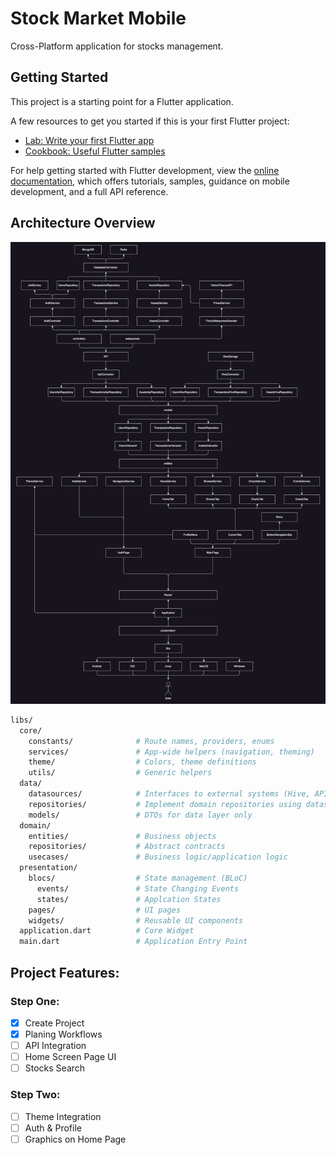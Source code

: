 # Stock Market Mobile

Cross-Platform application for stocks management.

## Getting Started

This project is a starting point for a Flutter application.

A few resources to get you started if this is your first Flutter project:

- [Lab: Write your first Flutter app](https://docs.flutter.dev/get-started/codelab)
- [Cookbook: Useful Flutter samples](https://docs.flutter.dev/cookbook)

For help getting started with Flutter development, view the
[online documentation](https://docs.flutter.dev/), which offers tutorials,
samples, guidance on mobile development, and a full API reference.

## Architecture Overview

![App's Architecture](./docs/systems.png)

```bash
libs/
  core/
    constants/              # Route names, providers, enums
    services/               # App-wide helpers (navigation, theming)
    theme/                  # Colors, theme definitions
    utils/                  # Generic helpers
  data/
    datasources/            # Interfaces to external systems (Hive, API)
    repositories/           # Implement domain repositories using datasources
    models/                 # DTOs for data layer only
  domain/
    entities/               # Business objects
    repositories/           # Abstract contracts
    usecases/               # Business logic/application logic
  presentation/
    blocs/                  # State management (BLoC)
      events/               # State Changing Events
      states/               # Applcation States
    pages/                  # UI pages
    widgets/                # Reusable UI components
  application.dart          # Core Widget
  main.dart                 # Application Entry Point
```

## Project Features:

### Step One:
- [x] Create Project
- [x] Planing Workflows
- [ ] API Integration
- [ ] Home Screen Page UI
- [ ] Stocks Search

### Step Two:
- [ ] Theme Integration
- [ ] Auth & Profile
- [ ] Graphics on Home Page
